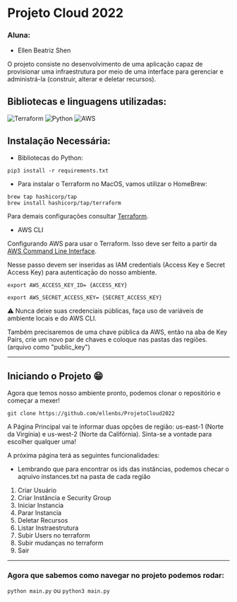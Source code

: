 # Projeto Cloud 2022 

### Aluna:

- Ellen Beatriz Shen

O projeto consiste no desenvolvimento de uma aplicação capaz de provisionar uma infraestrutura por meio de uma interface para gerenciar e administrá-la (construir, alterar e deletar recursos).

## Bibliotecas e linguagens utilizadas:


![Terraform](https://img.shields.io/badge/terraform-%235835CC.svg?style=for-the-badge&logo=terraform&logoColor=white) ![Python](https://img.shields.io/badge/python-3670A0?style=for-the-badge&logo=python&logoColor=ffdd54) ![AWS](https://img.shields.io/badge/AWS-%23FF9900.svg?style=for-the-badge&logo=amazon-aws&logoColor=white)

## Instalação Necessária:

- Bibliotecas do Python:

```shell
pip3 install -r requirements.txt
```

- Para instalar o Terraform no MacOS, vamos utilizar o HomeBrew:

```shell
brew tap hashicorp/tap
brew install hashicorp/tap/terraform
```

Para demais configurações consultar [Terraform](https://developer.hashicorp.com/terraform/downloads).

- AWS CLI

Configurando AWS para usar o Terraform. Isso deve ser feito a partir da [AWS Command Line Interface](https://aws.amazon.com/pt/cli/).

Nesse passo devem ser inseridas as IAM credentials (Access Key e Secret Access Key) para autenticaçāo do nosso ambiente.

```shell
export AWS_ACCESS_KEY_ID= {ACCESS_KEY}

export AWS_SECRET_ACCESS_KEY= {SECRET_ACCESS_KEY}
```
:warning: Nunca deixe suas credenciais públicas, faça uso de variáveis de ambiente locais e do AWS CLI.

Também precisaremos de uma chave pública da AWS, então na aba de Key Pairs, crie um novo par de chaves e coloque nas pastas das regiões. (arquivo como "public_key")

----
## Iniciando o Projeto :grin:

Agora que temos nosso ambiente pronto, podemos clonar o repositório e começar a mexer!

```shell
git clone https://github.com/ellenbs/ProjetoCloud2022
```

A Página Principal vai te informar duas opções de região: us-east-1 (Norte da Virgínia) e us-west-2 (Norte da Califórnia). Sinta-se a vontade para escolher qualquer uma!

A próxima página terá as seguintes funcionalidades:
- Lembrando que para encontrar os ids das instâncias, podemos checar o aqruivo instances.txt na pasta de cada região

1. Criar Usuário
2. Criar Instância e Security Group
3. Iniciar Instancia
4. Parar Instancia
5. Deletar Recursos
6. Listar Instraestrutura
7. Subir Users no terraform
8. Subir mudanças no terraform
9. Sair

----
### Agora que sabemos como navegar no projeto podemos rodar:
`python main.py` ou `python3 main.py`


